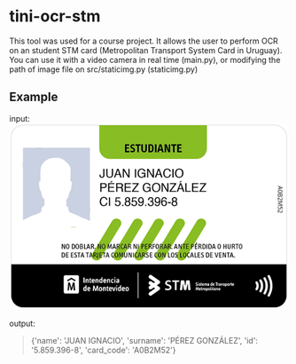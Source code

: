 # tini-ocr-stm

This tool was used for a course project. It allows the user to perform OCR on an student STM card (Metropolitan Transport System Card in Uruguay).
You can use it with a video camera in real time (main.py), or modifying the path of image file on src/staticimg.py (staticimg.py)

## Example

input:
<img src="test.png">

output:
> {'name': 'JUAN IGNACIO', 'surname': 'PÉREZ GONZÁLEZ', 'id': '5.859.396-8', 'card_code': 'A0B2M52'}

